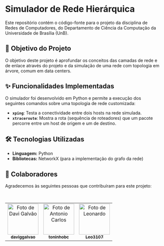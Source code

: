 # Simulador de Rede Hierárquica

Este repositório contém o código-fonte para o projeto da disciplina de Redes de Computadores, do Departamento de Ciência da Computação da Universidade de Brasília (UnB).

## 🎯 Objetivo do Projeto

O objetivo deste projeto é aprofundar os conceitos das camadas de rede e de enlace através do projeto e da simulação de uma rede com topologia em árvore, comum em data centers.

## ✨ Funcionalidades Implementadas

O simulador foi desenvolvido em Python e permite a execução dos seguintes comandos sobre uma topologia de rede customizada:

* **`xping`**: Testa a conectividade entre dois hosts na rede simulada. 
* **`xtraceroute`**: Mostra a rota (sequência de roteadores) que um pacote percorre entre um host de origem e um de destino. 

## 🛠️ Tecnologias Utilizadas

* **Linguagem:** Python
* **Bibliotecas:** NetworkX (para a implementação do grafo da rede)

## 👥 Colaboradores

Agradecemos às seguintes pessoas que contribuíram para este projeto:

<br>

<table>
  <tr>
    <td align="center">
      <a href="https://github.com/daviggalvao">
        <img src="https://github.com/daviggalvao.png?size=100" width="100px;" alt="Foto de Davi Galvão"/>
        <br />
        <sub>
          <b>daviggalvao</b>
        </sub>
      </a>
    </td>
    <td align="center">
      <a href="https://github.com/toninhobc">
        <img src="https://github.com/toninhobc.png?size=100" width="100px;" alt="Foto de Antonio Carlos"/>
        <br />
        <sub>
          <b>toninhobc</b>
        </sub>
      </a>
    </td>
    <td align="center">
      <a href="https://github.com/Leo3107">
        <img src="https://github.com/Leo3107.png?size=100" width="100px;" alt="Foto de Leonardo"/>
        <br />
        <sub>
          <b>Leo3107</b>
        </sub>
      </a>
    </td>
  </tr>
</table>

